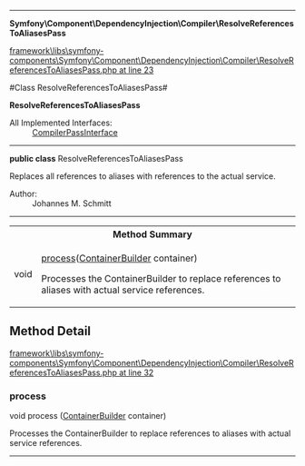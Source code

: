 

- - -

**Symfony\Component\DependencyInjection\Compiler\ResolveReferencesToAliasesPass**


<a href="https://github.com/JeyDotC/Hirudo/blob/master/framework/libs/symfony-components/Symfony/Component/DependencyInjection/Compiler/ResolveReferencesToAliasesPass.php#L23" target='_blank'>framework\libs\symfony-components\Symfony\Component\DependencyInjection\Compiler\ResolveReferencesToAliasesPass.php at line 23</a>

#Class ResolveReferencesToAliasesPass#

**ResolveReferencesToAliasesPass**


<dl>
<dt>All Implemented Interfaces:</dt>
<dd><a href="https://github.com/JeyDotC/Hirudo-docs/blob/master/symfony/component/dependencyinjection/compiler/CompilerPassInterface.md">CompilerPassInterface</a> </dd>
</dl>



- - -

<p><strong>public  class</strong> <span>ResolveReferencesToAliasesPass</span></p>

<div class="comment" id="overview_description"><p>Replaces all references to aliases with references to the actual service.</p></div>

<dl>
<dt>Author:</dt>
<dd>Johannes M. Schmitt <schmittjoh@gmail.com></dd>
</dl>


- - -

<table id="summary_method">
<tr><th colspan="2">Method Summary</th></tr>
<tr>
<td><span class='k'></span> <span class='nx'>void</span></td>
<td class="description"><p class="name"><a href="#process">process</a>(<a href="https://github.com/JeyDotC/Hirudo/blob/master/symfony/component/dependencyinjection/ContainerBuilder.md">ContainerBuilder</a> container)</p><p class="description">Processes the ContainerBuilder to replace references to aliases with actual service references.</p></td>
</tr>
</table>

<h2 id="detail_method">Method Detail</h2>

<a href="https://github.com/JeyDotC/Hirudo/blob/master/framework/libs/symfony-components/Symfony/Component/DependencyInjection/Compiler/ResolveReferencesToAliasesPass.php#L32" target='_blank'>framework\libs\symfony-components\Symfony\Component\DependencyInjection\Compiler\ResolveReferencesToAliasesPass.php at line 32</a>

<h3 id="process()">process</h3>
<span class='k'></span> <span class='nx'>void</span> <span class='nf'>process</span> (<a href="https://github.com/JeyDotC/Hirudo/blob/master/symfony/component/dependencyinjection/ContainerBuilder.md">ContainerBuilder</a> container)

<div class="details">
<p>Processes the ContainerBuilder to replace references to aliases with actual service references.</p>
</div>

- - -

